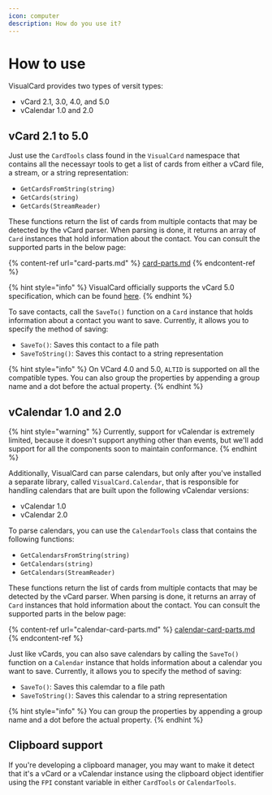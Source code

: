 ```yaml
---
icon: computer
description: How do you use it?
---
```


# How to use

VisualCard provides two types of versit types:

* vCard 2.1, 3.0, 4.0, and 5.0
* vCalendar 1.0 and 2.0

## vCard 2.1 to 5.0

Just use the `CardTools` class found in the `VisualCard` namespace that contains all the necessayr tools to get a list of cards from either a vCard file, a stream, or a string representation:

* `GetCardsFromString(string)`
* `GetCards(string)`
* `GetCards(StreamReader)`

These functions return the list of cards from multiple contacts that may be detected by the vCard parser. When parsing is done, it returns an array of `Card` instances that hold information about the contact. You can consult the supported parts in the below page:

{% content-ref url="card-parts.md" %}
[card-parts.md](card-parts.md)
{% endcontent-ref %}

{% hint style="info" %}
VisualCard officially supports the vCard 5.0 specification, which can be found [here](https://github.com/Aptivi/VisualCard/blob/main/VisualCard/Specs/vcard-50-aptivi.txt).
{% endhint %}

To save contacts, call the `SaveTo()` function on a `Card` instance that holds information about a contact you want to save. Currently, it allows you to specify the method of saving:

* `SaveTo()`: Saves this contact to a file path
* `SaveToString()`: Saves this contact to a string representation

{% hint style="info" %}
On VCard 4.0 and 5.0, `ALTID` is supported on all the compatible types. You can also group the properties by appending a group name and a dot before the actual property.
{% endhint %}

## vCalendar 1.0 and 2.0

{% hint style="warning" %}
Currently, support for vCalendar is extremely limited, because it doesn't support anything other than events, but we'll add support for all the components soon to maintain conformance.
{% endhint %}

Additionally, VisualCard can parse calendars, but only after you've installed a separate library, called `VisualCard.Calendar`, that is responsible for handling calendars that are built upon the following vCalendar versions:

* vCalendar 1.0
* vCalendar 2.0

To parse calendars, you can use the `CalendarTools` class that contains the following functions:

* `GetCalendarsFromString(string)`
* `GetCalendars(string)`
* `GetCalendars(StreamReader)`

These functions return the list of cards from multiple contacts that may be detected by the vCard parser. When parsing is done, it returns an array of `Card` instances that hold information about the contact. You can consult the supported parts in the below page:

{% content-ref url="calendar-card-parts.md" %}
[calendar-card-parts.md](calendar-card-parts.md)
{% endcontent-ref %}

Just like vCards, you can also save calendars by calling the `SaveTo()` function on a `Calendar` instance that holds information about a calendar you want to save. Currently, it allows you to specify the method of saving:

* `SaveTo()`: Saves this calemdar to a file path
* `SaveToString()`: Saves this calendar to a string representation

{% hint style="info" %}
You can group the properties by appending a group name and a dot before the actual property.
{% endhint %}

## Clipboard support

If you're developing a clipboard manager, you may want to make it detect that it's a vCard or a vCalendar instance using the clipboard object identifier using the `FPI` constant variable in either `CardTools` or `CalendarTools`.
